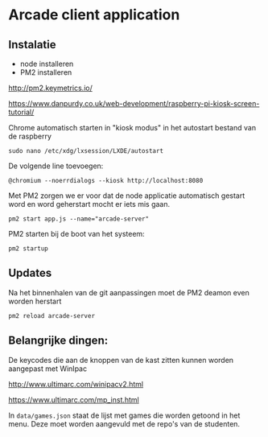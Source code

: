 # Arcade client application

## Instalatie

* node installeren
* PM2 installeren

http://pm2.keymetrics.io/

https://www.danpurdy.co.uk/web-development/raspberry-pi-kiosk-screen-tutorial/

Chrome automatisch starten in "kiosk modus" in het autostart bestand van de raspberry

`sudo nano /etc/xdg/lxsession/LXDE/autostart`

De volgende line toevoegen:

`@chromium --noerrdialogs --kiosk http://localhost:8080`

Met PM2 zorgen we er voor dat de node applicatie automatisch gestart word en word geherstart mocht er iets mis gaan.

`pm2 start app.js --name="arcade-server"`

PM2 starten bij de boot van het systeem:

`pm2 startup`

## Updates

Na het binnenhalen van de git aanpassingen moet de PM2 deamon even worden herstart

`pm2 reload arcade-server`

## Belangrijke dingen:

De keycodes die aan de knoppen van de kast zitten kunnen worden aangepast met WinIpac

http://www.ultimarc.com/winipacv2.html

https://www.ultimarc.com/mp_inst.html

In `data/games.json` staat de lijst met games die worden getoond in het menu. Deze moet worden aangevuld met de repo's van de studenten.



